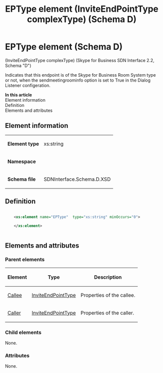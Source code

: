﻿---
title: EPType element (InviteEndPointType complexType) (Schema D)
TOCTitle: EPType element (InviteEndPointType complexType)
ms:assetid: ae7b00f8-f3b7-d81b-9260-dffcfc9552ff
ms:mtpsurl: https://msdn.microsoft.com/library/Mt170867(v=office.16)
ms:contentKeyID: 65855443
description: Indicates that this endpoint is of the Skype for Business Room System type or not, when the sendmeetingroominfo option is set to True in the Dialog Listener configeration.
ms.date: 08/24/2015
mtps_version: v=office.16
dev_langs:
- xml
---

# EPType element (Schema D)

(InviteEndPointType complexType) (Skype for Business SDN Interface 2.2, Schema "D")

Indicates that this endpoint is of the Skype for Business Room System type or not, when the sendmeetingroominfo option is set to True in the Dialog Listener configeration.


**In this article**  
Element information  
Definition  
Elements and attributes  

## Element information

<table>
<colgroup>
<col />
<col />
</colgroup>
<tbody>
<tr class="odd">
<td><p><strong>Element type</strong></p></td>
<td><p>xs:string</p></td>
</tr>
<tr class="even">
<td><p><strong>Namespace</strong></p></td>
<td><p></p></td>
</tr>
<tr class="odd">
<td><p><strong>Schema file</strong></p></td>
<td><p>SDNInterface.Schema.D.XSD</p></td>
</tr>
</tbody>
</table>


## Definition

```xml

    <xs:element name="EPType"  type="xs:string" minOccurs="0">
    
    </xs:element>
  
```

## Elements and attributes

### Parent elements

<table>
<colgroup>
<col />
<col />
<col />
</colgroup>
<thead>
<tr class="header">
<th><p>Element</p></th>
<th><p>Type</p></th>
<th><p>Description</p></th>
</tr>
</thead>
<tbody>
<tr class="odd">
<td><p><a href="callee-element-invitetype-complextype-skype-for-business-sdn-interface-2-2-schema-d.md">Callee</a></p></td>
<td><p><a href="inviteendpointtype-complextype-skype-for-business-sdn-interface-2-2-schema-d.md">InviteEndPointType</a></p></td>
<td><p>Properties of the callee.</p></td>
</tr>
<tr class="even">
<td><p><a href="caller-element-invitetype-complextype-skype-for-business-sdn-interface-2-2-schema-d.md">Caller</a></p></td>
<td><p><a href="inviteendpointtype-complextype-skype-for-business-sdn-interface-2-2-schema-d.md">InviteEndPointType</a></p></td>
<td><p>Properties of the caller.</p></td>
</tr>
</tbody>
</table>


### Child elements

None.

### Attributes

None.

